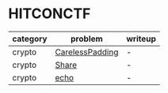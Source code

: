 # HITCONCTF
category | problem | writeup
--- | --- | ---
crypto | [CarelessPadding](crypto/CarelessPadding) | -
crypto | [Share](crypto/Share) | -
crypto | [echo](crypto/echo) | -

